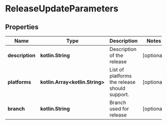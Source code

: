 
# ReleaseUpdateParameters

## Properties
Name | Type | Description | Notes
------------ | ------------- | ------------- | -------------
**description** | **kotlin.String** | Description of the release |  [optional]
**platforms** | **kotlin.Array&lt;kotlin.String&gt;** | List of platforms the release should support. |  [optional]
**branch** | **kotlin.String** | Branch used for release |  [optional]



